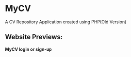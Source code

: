 # MyCV
A CV Repository Application created using PHP(Old Version)

## Website Previews:

#### MyCV login or sign-up


